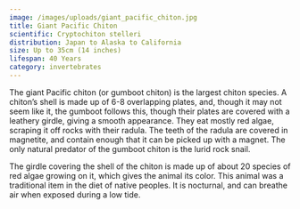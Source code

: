 ```yaml
---
image: /images/uploads/giant_pacific_chiton.jpg
title: Giant Pacific Chiton
scientific: Cryptochiton stelleri
distribution: Japan to Alaska to California
size: Up to 35cm (14 inches)
lifespan: 40 Years
category: invertebrates
---
```


The giant Pacific chiton (or gumboot chiton) is the largest chiton species. A chiton’s shell is made up of 6-8 overlapping plates, and, though it may not seem like it, the gumboot follows this, though their plates are covered with a leathery girdle, giving a smooth appearance. They eat mostly red algae, scraping it off rocks with their radula. The teeth of the radula are covered in magnetite, and contain enough that it can be picked up with a magnet. The only natural predator of the gumboot chiton is the lurid rock snail.

The girdle covering the shell of the chiton is made up of about 20 species of red algae growing on it, which gives the animal its color. This animal was a traditional item in the diet of native peoples. It is nocturnal, and can breathe air when exposed during a low tide.
